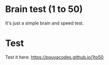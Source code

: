 # Brain test (1 to 50)
It's just a simple brain and speed test.

# Test
Test it here: https://pouyacodes.github.io/1to50

